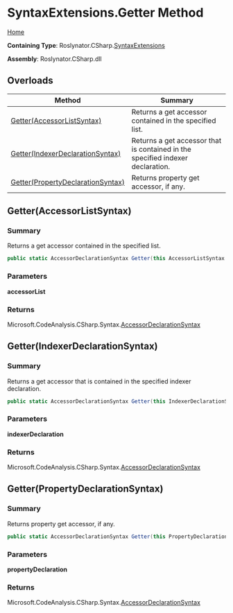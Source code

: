 # SyntaxExtensions\.Getter Method

[Home](../../../../README.md)

**Containing Type**: Roslynator\.CSharp\.[SyntaxExtensions](../README.md)

**Assembly**: Roslynator\.CSharp\.dll

## Overloads

| Method | Summary |
| ------ | ------- |
| [Getter(AccessorListSyntax)](#Roslynator_CSharp_SyntaxExtensions_Getter_Microsoft_CodeAnalysis_CSharp_Syntax_AccessorListSyntax_) | Returns a get accessor contained in the specified list\. |
| [Getter(IndexerDeclarationSyntax)](#Roslynator_CSharp_SyntaxExtensions_Getter_Microsoft_CodeAnalysis_CSharp_Syntax_IndexerDeclarationSyntax_) | Returns a get accessor that is contained in the specified indexer declaration\. |
| [Getter(PropertyDeclarationSyntax)](#Roslynator_CSharp_SyntaxExtensions_Getter_Microsoft_CodeAnalysis_CSharp_Syntax_PropertyDeclarationSyntax_) | Returns property get accessor, if any\. |

## Getter\(AccessorListSyntax\) <a name="Roslynator_CSharp_SyntaxExtensions_Getter_Microsoft_CodeAnalysis_CSharp_Syntax_AccessorListSyntax_"></a>

### Summary

Returns a get accessor contained in the specified list\.

```csharp
public static AccessorDeclarationSyntax Getter(this AccessorListSyntax accessorList)
```

### Parameters

**accessorList**

### Returns

Microsoft\.CodeAnalysis\.CSharp\.Syntax\.[AccessorDeclarationSyntax](https://docs.microsoft.com/en-us/dotnet/api/microsoft.codeanalysis.csharp.syntax.accessordeclarationsyntax)

## Getter\(IndexerDeclarationSyntax\) <a name="Roslynator_CSharp_SyntaxExtensions_Getter_Microsoft_CodeAnalysis_CSharp_Syntax_IndexerDeclarationSyntax_"></a>

### Summary

Returns a get accessor that is contained in the specified indexer declaration\.

```csharp
public static AccessorDeclarationSyntax Getter(this IndexerDeclarationSyntax indexerDeclaration)
```

### Parameters

**indexerDeclaration**

### Returns

Microsoft\.CodeAnalysis\.CSharp\.Syntax\.[AccessorDeclarationSyntax](https://docs.microsoft.com/en-us/dotnet/api/microsoft.codeanalysis.csharp.syntax.accessordeclarationsyntax)

## Getter\(PropertyDeclarationSyntax\) <a name="Roslynator_CSharp_SyntaxExtensions_Getter_Microsoft_CodeAnalysis_CSharp_Syntax_PropertyDeclarationSyntax_"></a>

### Summary

Returns property get accessor, if any\.

```csharp
public static AccessorDeclarationSyntax Getter(this PropertyDeclarationSyntax propertyDeclaration)
```

### Parameters

**propertyDeclaration**

### Returns

Microsoft\.CodeAnalysis\.CSharp\.Syntax\.[AccessorDeclarationSyntax](https://docs.microsoft.com/en-us/dotnet/api/microsoft.codeanalysis.csharp.syntax.accessordeclarationsyntax)

